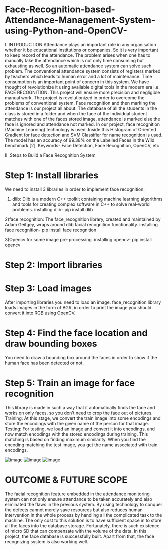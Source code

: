 # Face-Recognition-based-Attendance-Management-System-using-Python-and-OpenCV-

I. INTRODUCTION
Attendance plays an important role in any organisation whether it be educational institutions or companies. So it is very important 
to keep record of the attendance. The problem arises when one has to manually take the attendance which is not only time 
consuming but exhausting as well. 
So an automatic attendance system can solve such problem.
The conventional attendance system consists of registers marked by teachers which leads to human error and a lot of maintenance. 
Time consumption is an important point of concern in this system. We have thought of revolutionize it using available digital tools 
in the modern era i.e. FACE RECOGNITION. This project will ensure more precision and negligible manual work. The project is 
revolutionized in order to overcome the problems of conventional system. Face recognition and then marking the attendance is our 
project all about. The database of all the students in the class is stored in a folder and when the face of the individual student 
matches with one of the faces stored image, attendance is marked else the face is ignored and attendance not marked. In our project, 
face recognition (Machine Learning) technology is used .Inside this Histogram of Oriented Gradient for face detection and SVM 
Classifier for name recognition is used. The model has an accuracy of 99.38% on the Labelled Faces in the Wild benchmark.[2]. 
Keywords- Face Detection, Face Recognition, OpenCV, etc

II. Steps to Build a Face Recognition System

# Step 1: Install libraries
We need to install 3 libraries in order to implement face recognition.

1) dlib: Dlib is a modern C++ toolkit containing machine learning algorithms and tools for creating complex software in C++ to solve real-world problems.
installing dlib-
pip install dlib

2)face recognition: The face_recognition library, created and maintained by Adam Geitgey, wraps around dlib facial recognition functionality.
installing face recognition-
pip install face recognition

3)Opencv for some image pre-processing.
installing opencv-
pip install opencv


# Step 2: Import libraries

# Step 3: Load images
After importing libraries you need to load an image.
face_recognition library loads images in the form of BGR, in order to
print the image you should convert it into RGB using OpenCV.

# Step 4: Find the face location and draw bounding boxes
You need to draw a bounding box around the faces in order to show if the human face has been detected or not.

# Step 5: Train an image for face recognition
This library is made in such a way that it automatically finds the face and works on only faces, so you don’t need to crop the face out of pictures.
Training:
At this stage, we convert the train image into some encodings and store the encodings with the given name of the person for that image.
Testing:
For testing, we load an image and convert it into encodings, and now match encodings with the stored encodings during training. This matching is based on finding maximum similarity. When you find the encoding matching the test image, you get the name associated with train encodings.

![image](https://github.com/arya-on/Face-Recognition-based-Attendance-Management-System-using-Python-and-OpenCV-/assets/133690875/31c938c4-99ef-4a97-9a2f-95bff98821fd)
![image](https://github.com/arya-on/Face-Recognition-based-Attendance-Management-System-using-Python-and-OpenCV-/assets/133690875/2dca99a4-302f-4273-a146-2c890226c3ec)
![image](https://github.com/arya-on/Face-Recognition-based-Attendance-Management-System-using-Python-and-OpenCV-/assets/133690875/688c6b3c-0cf2-495f-8dbe-a31399a98cd2)

# OUTCOME & FUTURE SCOPE
The facial recognition feature embedded in the attendance monitoring system can not only ensure attendance to be taken accurately and also eliminated the flaws in the previous system. By using technology to conquer the defects cannot merely save resources but also reduces human intervention in the whole process by handling all the complicated task to the machine. The only cost to this solution is to have sufficient space in to store all the faces into the database storage. Fortunately, there is such existence of micro SD that can compensate with the volume of the data. In this project, the face database is successfully built. Apart from that, the face recognizing system is also working well.






